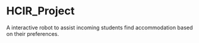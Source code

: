 # HCIR_Project
A interactive robot to assist incoming students find accommodation based on their preferences.
